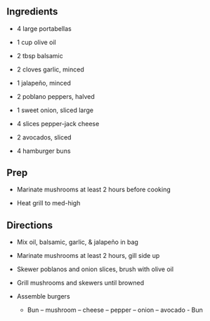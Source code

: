 # 

## Ingredients

- 4 large portabellas

- 1 cup olive oil

- 2 tbsp balsamic

- 2 cloves garlic, minced

- 1 jalapeño, minced

- 2 poblano peppers, halved

- 1 sweet onion, sliced large

- 4 slices pepper-jack cheese

- 2 avocados, sliced

- 4 hamburger buns

## Prep

- Marinate mushrooms at least 2 hours before cooking

- Heat grill to med-high

## Directions

- Mix oil, balsamic, garlic, & jalapeño in bag

- Marinate mushrooms at least 2 hours, gill side up

- Skewer poblanos and onion slices, brush with olive oil

- Grill mushrooms and skewers until browned

- Assemble burgers

  - Bun – mushroom – cheese – pepper – onion – avocado - Bun
